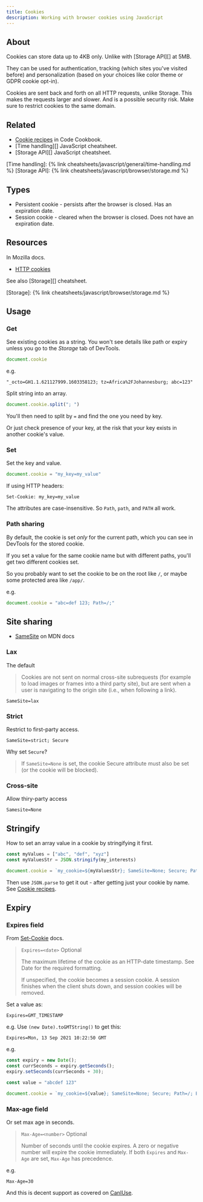 ```yaml
---
title: Cookies
description: Working with browser cookies using JavaScript
---
```


## About

Cookies can store data up to 4KB only. Unlike with [Storage API][] at 5MB.

They can be used for authentication, tracking (which sites you've visited before) and personalization (based on your choices like color theme or GDPR cookie opt-in).

Cookies are sent back and forth on all HTTP requests, unlike Storage. This makes the requests larger and slower. And is a possible security risk. Make sure to restrict cookies to the same domain.


## Related

- [Cookie recipes][] in Code Cookbook.
- [Time handling][] JavaScript cheatsheet.
- [Storage API][] JavaScript cheatsheet.

[Cookie recipes]: https://michaelcurrin.github.io/code-cookbook/recipes/javascript/browser/cookies.html
[Time handling]: {% link cheatsheets/javascript/general/time-handling.md %}
[Storage API]: {% link cheatsheets/javascript/browser/storage.md %}


## Types

- Persistent cookie - persists after the browser is closed. Has an expiration date.
- Session cookie - cleared when the browser is closed. Does not have an expiration date.


## Resources

In Mozilla docs.

- [HTTP cookies](https://developer.mozilla.org/en-US/docs/Web/HTTP/Cookies)

See also [Storage][] cheatsheet.

[Storage]: {% link cheatsheets/javascript/browser/storage.md %}


## Usage

### Get

See existing cookies as a string. You won't see details like path or expiry unless you go to the _Storage_ tab of DevTools.

```javascript
document.cookie
```

e.g.

```
"_octo=GH1.1.621127999.1603358123; tz=Africa%2FJohannesburg; abc=123"
```

Split string into an array.

```javascript
document.cookie.split("; ")
```

You'll then need to split by `=` and find the one you need by key.

Or just check presence of your key, at the risk that your key exists in another cookie's value.

### Set

Set the key and value.

```javascript
document.cookie = "my_key=my_value"
```

If using HTTP headers:

```
Set-Cookie: my_key=my_value
```

The attributes are case-insensitive. So `Path`, `path`, and `PATH` all work.

### Path sharing

By default, the cookie is set _only_ for the current path, which you can see in DevTools for the stored cookie.

If you set a value for the same cookie name but with different paths, you'll get two different cookies set.

So you probably want to set the cookie to be on the root like `/`, or maybe some protected area like `/app/`.

e.g.

```javascript
document.cookie = "abc=def 123; Path=/;"
```


## Site sharing

- [SameSite](https://developer.mozilla.org/en-US/docs/Web/HTTP/Headers/Set-Cookie/SameSite) on MDN docs

### Lax

The default

> Cookies are not sent on normal cross-site subrequests (for example to load images or frames into a third party site), but are sent when a user is navigating to the origin site (i.e., when following a link).

```
SameSite=lax
```

### Strict

Restrict to first-party access.

```
SameSite=strict; Secure
```

Why set `Secure`?

> If `SameSite=None` is set, the cookie Secure attribute must also be set (or the cookie will be blocked).


### Cross-site

Allow thiry-party access

```
Samesite=None
```

## Stringify

How to set an array value in a cookie by stringifying it first.

```javascript
const myValues = ["abc", "def", "xyz"]
const myValuesStr = JSON.stringify(my_interests)

document.cookie = `my_cookie=${myValuesStr}; SameSite=None; Secure; Path=/;`;
```

Then use `JSON.parse` to get it out - after getting just your cookie by name. See [Cookie recipes][].


## Expiry

### Expires field

From [Set-Cookie][] docs.

> `Expires=<date>` Optional
>
> The maximum lifetime of the cookie as an HTTP-date timestamp. See Date for the required formatting.
>
> If unspecified, the cookie becomes a session cookie. A session finishes when the client shuts down, and session cookies will be removed.

Set a value as:

```
Expires=GMT_TIMESTAMP
```

e.g. Use `(new Date).toGMTString()` to get this:

```
Expires=Mon, 13 Sep 2021 10:22:50 GMT
```

e.g.

```javascript
const expiry = new Date();
const currSeconds = expiry.getSeconds();
expiry.setSeconds(currSeconds + 30);

const value = "abcdef 123"

document.cookie = `my_cookie=${value}; SameSite=None; Secure; Path=/; Expires=${expiry.toGMTString()}`;
```

### Max-age field

Or set max age in seconds.

> `Max-Age=<number>` Optional
>
> Number of seconds until the cookie expires. A zero or negative number will expire the cookie immediately. If both `Expires` and `Max-Age` are set, `Max-Age` has precedence.

e.g.

```
Max-Age=30
```

And this is decent support as covered on [CanIUse][].

[Set-Cookie]: https://developer.mozilla.org/en-US/docs/Web/HTTP/Headers/Set-Cookie
[CanIUse]: https://caniuse.com/?search=max-age
